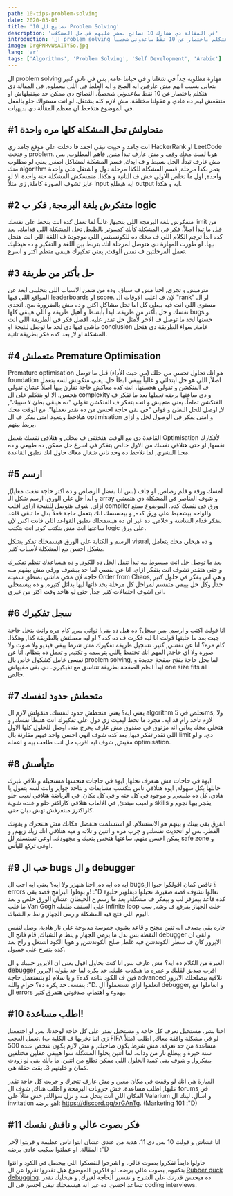 ```yaml
---
path: 10-tips-problem-solving
date: 2020-03-03
title: '10 نصايح لل Problem Solving'
description: 'في المقالة دي هشارك 10 نصائح بمشي عليهم في حل المشكلات'
introduction: 'ال problem solving مهارة مطلوبة جداً في شغلنا و في حياتنا عامة, بس في ناس كتير بتعاني بسبب انهم مش عارفين ايه الصح و ايه الغلط في اللي بيعملوه, في المقالة دي هتكلم باختصار عن 10 نقط ساعدوني شخصياً.'
image: DrgPNRvWsAITY5o.jpg
lang: 'ar'
tags: ['Algorithms', 'Problem Solving', 'Self Development', 'Arabic']
---
```


ال problem solving مهارة مطلوبة جداً في شغلنا و في حياتنا عامة, بس في ناس كتير بتعاني بسبب انهم مش عارفين ايه الصح و ايه الغلط في اللي بيعملوه, في المقالة دي هتكلم باختصار عن 10 نقط _ساعدوني شخصياً_. النصائح دي ممكن حد ميتقبلهاش او متنفعش ليه, ده عادي و عقولنا مختلفة. مش لازم كله يشتغل. لو انت مستواك حلو بالفعل في الموضوع هتلاحظ ان معظم المقالة دي بديهيات.

## #1 متحاولش تحل المشكلة كلها مره واحدة

انت جامد و حبيت تبقى اجمد فا دخلت على موقع جامد زي HackerRank او LeetCode و فتحت problem. هوبا لقيت مخك وقف و مش عارف تبدأ منين, فاهم المطلوب, بس مش عارف تبدأ. الحل بسيط و ف ايدك, قسم المشكلة لمشاكل اصغر, يعني لو مطلوب منك algorithm بتمر بكذا مرحلة, قسم المشكلة للكذا مرحلة دول و اشتغل على واحدة واحدة, اول ما تخلص الاولى خش ف التانية و هكذا. متمسكش المشكلة حتة واحدة الا لو عايز تشوف الصورة كاملة, زي مثلاً input ايه هيطلع output ايه و هكذا.

## #2 متفكرش بلغة البرمجة, فكر ب logic

متفكرش بلغة البرمجة اللي بتحبها, غالباً لما تعمل كده انت بتحط على نفسك limit من قبل ما تبدأ اصلاً. فكر في المشكلة كأنك كمبيوتر بالظبط, تحل المشكلة اللي قدامك. بعد كده ابدأ ترجم الكلام اللي ف مخك ده للكونسبتس اللي موجودة ف اللغة اللي انت هتحل بيها. لو طورت المهارة دي هتوصل لمرحلة انك بتربط بين اللغة و التفكير و ده هيخليك تعمل المرحلتين ف نفس الوقت, يعني تفكيرك هيبقى منظم اكتر و اسرع.

## #3 حل بأكتر من طريقة

مترميش و تجري, احنا مش ف سباق. وده من ضمن الاسباب اللي بتخليني ابعد عن المواقع اللي فيها leaderboards او score. لإن ف اغلب الاوقات ال "rank" او ال مستوى اللي انت فيه بيعلى كل اما تحل مشاكل اكتر, و ده مش بالضرورة صح. اتحدى نفسك و حل بأكتر من طريقة. ابدأ بأبسط و أهبل طريقة و اللي هيبقى كلها bugs و حسنها لحد ما توصل ف الاخر لأمثل حل تقدر عليه. افضل فكر في الطريقة اللي انت ماشي فيها دي لحد ما توصل لنتيجة او conclusion عامة, سواء الطريقة دي هتحل المشكلة او لا, بعد كده فكر بطريقة تانية.

## #4 متعملش Premature Optimisation

Premature optimisation هو انك تحاول تحسن من حلك (من حيث الأداء) قبل ما توصل foundation اصلاً, اللي هو حل ابتدائي و غالباً بيبقى ابطأ حل. يعني متكونش لسه بتعمل ف الفنكشن و تقولي هحسنها. انت كده معاكش حاجة تقارن بيها اصلاً عشان تقولي هحسن. الا لو بنتكلم على ال complexity و دي ساعتها برضه تعملها بعد ما تفكر ف الفنكشن تماماً. يعني متجيش و انت بتفكر ف الفنكشن تقولي "ده هيبقى بطئ لا سيبك", لا, اوصل للحل البطئ و قولي "في بقى حاجة احسن من ده نقدر نعملها". مع الوقت مخك هيلاحظ ويتعود امتى يفكر ف ال optimisation و امتى يفكر في الوصول لحل و ازاي يربط بينهم.

القاعدة دي مع الوقت هتختفي ف مخك, و هتلاقي نفسك بتعمل Optimisation لأفكارك نفسها, او حتى هتلاقي نفسك من الاول خالص بتفكر في اسرع حل ممكن, ده طبيعي و ده مخنا البشري, لما تلاحظ ده وحد تاني شغال معاك حاول انك تطبق القاعدة.

## #5 ارسم

امسك ورقة و قلم رصاص, او جاف (بس انا بفضل الرصاص و ده اكتر حاجة نفعت معايا), و ابدأ حل على الورق. ارسم شكل الـ array و شوف العناصر في المشكلة دي هتمشي ازاي, شوف هتوصل للنتيجة ازاي, اقلب compiler ورق في نفسك كده. الموضوع ممتع والواحد بيشخبط على ورق كده, و بيحسسك انك بتعمل حاجة فعلاً بدل ما تبقى قاعد بتفكر قدام الشاشة و خلاص. ده غير ان ده هيسمحلك تطبق القواعد اللي فاتت اكتر, لإن ساعتها انت مش بتكتب كود, انت بتكتب logic على ورق.

الرسم و الكتابة على الورق هيسمحلك تفكر بشكل visual, و ده هيخلي مخك يتعامل بشكل احسن مع المشكلة لأسباب كتير.

بعد ما توصل حل انت مبسوط بيه تبدأ تنقل الحل ده للكود, و ده هيساعدك تنظم تفكيرك و حتى هتقدر تشوف انت بتفكر ازاي. انا عن نفسي لما حد بيشوف ورقي مش بيفهم منه حاجة لإن مخي ماشي بمنطق سميته Order from Chaos, و هي اني بفكر في حلول كتير جداً, وكل حل بيبقى متقسم لمراحل كل مرحلة بحد ذاتها ليها بدائل كتيره, و ده بيسمحلي اني اشوف احتمالات كتير جداً, حتى لو هاخد وقت اكتر من غيري.

## #6 سجل تفكيرك

انا قولت اكتب و ارسم, بس سجل؟ ده هبل ده بقى! ثواني بس, كام مره وانت بتحل حاجة جيت بعد ما حليتها قولت انا ليه فكرت ف ده كده؟ او ليه معملتش بالطريقة كذا, وهكذا. كام مره؟ انا عن نفسي, كتير. تسجيل طريقة تفكيرك مش شرط يبقى فيديو ولا صوت ولا صورة ولا اي حاجة, المهم انك تحتفظ باللي بترسمه و تكتبه, و تعمل ده بنظام. انا عن نفسي عامل كشكول خاص بال problem solving, لما بحل حاجة بفتح صفحة جديدة و ابدأ انظم الصفحة بطريقة تتناسق مع تفيكيري. دي بقى مفيهاش one size fits all خالص.

## #7 متحطش حدود لنفسك

يعني ايه؟ يعني متحطش حدود لنفسك. متقولش لازم ال algorithm تخلص في 5ms, ولا لازم تاخد رام قد ايه. مجرد ما تحط ليميت زي دول على تفكيرك انت هتبطأ نفسك, و هتخلي مخك يعاني انه مزنوق في صندوق مش عارف يخرج منه. اوصل للحلول كلها الاول اللي تقدر تفكر فيها, بعد كده شوف انهي احسن واحد فيهم مقارنة بال limit دي. و لو مفيش, شوف ايه اقرب حل انت طلعت بيه و اعمله optimisation.

## #8 متيأسش

ايوة في حاجات مش هتعرف تحلها, ايوة في حاجات هتحسها مستحيلة و تلاقي غيرك حاللها بكل سهولة, ايوة هتلاقي ناس بتكسب مسابقات و بتاخد جوايز وانت لسه بتقول يا هادي. كل ده طبيعي, و موجود في كل حته و في كل مكان. في الرياضة هتلاقي لعيب حلو و لعيب مبتدئ, في الالعاب هتلاقي كاراكتر حلو و عنده شوية skills يفجر بيها نجوم و كاراكترز مبتعرفش تهش دبان حتى.

الفرق بقى بينك و بينهم هو الاستسلام. لو استسلمت هتفضل مكانك مش هتتحرك و يفوتك القطر. بس لو اتحديث نفسك, و جرب مره و اتنين و تلاته و ميه هتلاقي انك زيك زيهم, و يمكن احسن منهم. ساعتها هتحس بتعبك و مجهودك. اوعى تستسلم لل safe zone و اوعى تركع لليأس.

## #9 حب ال bugs و ال debugger

ايه ده ايه ده, احنا هنهزر ولا ايه؟ يعني ايه احب ال bugs؟ ناقص كمان اقولكوا حبوا ال errors و بوظوا البرامج قصد بقى! :"D
تعالوا نشوف قصة صغيرة. تخيلوا ديفلوبر حليوة كده قاعد بيقزقز لب و بيفكر ف مشكلة, بعد ما رسم ع الحيطان عشان الورق خلص و بعد ما قلب Van Gogh على السقف طلعله infinite loop خلت الجهاز يفرقع ف وشه, سب اليوم اللي فتح فيه المشكلة و رمى الجهاز و نط م الشباك.

جاره بقى يصدف انه تنين مجنح و قاعد يشوي جموسة مدبوحة على نار هادية. وصل لنفس النقطة بس بدل ما يرمي الجهاز و ينط م الشباك, قام فاتح ال debugger و لقى ان الايرور كان ف سطر الكوندشن فيه غلط, صلح الكوندشن, و هوبا الكود اشتغل و راح بعد كده يتفرج على جمبول.

العبرة من الكلام ده ايه؟ مش عارف بس انا كنت بحاول اقول يعني ان الايرور حبيبك و ال debugger اقرب صديق لقلبك و عمره ما هيكدب عليك. حد يكره لما حد يقوله الايرور فين ف الكود بتاعه كده؟ و يا سلام لو بتستعمل حاجة advanced تلاقيه بيصلحلك الايرور بنفسه. حد يكره ده؟ حرام والله :"D. اتعلموا ازاي تستعملوا ال debugger, و اتعاملوا مع ال errors بهدوء و اهتمام. صدقوني هتفرق كتير.

## #10 اطلب مساعدة!

احنا بشر. مستحيل نعرف كل حاجة و مستحيل نقدر على كل حاجة لوحدنا. بس لو اجتمعنا, نعمل العجب. (زي اننا نخربها ف الكلية ب FIFA مثلاً) لو في مشكلة واقفة معاك, اطلب مساعدة من حد تعرفه. مش شرط يكون صاحبك, و مش لازم يكون شخص عنده 500 سنة خبرة و بيطلع نار من ودانه. لما اتنين يحلوا المشكلة سوا هيبقى عقلين مختلفين بيفكروا, و شوف بقى كمية الحلول اللي ممكن تطلع من اتنين. ما بالك بقى لو زودت كمان و خليتهم 3. بقت حفلة هي.

العبارة هي انك لو وقفت في مكان معين و مش عارف تتحرك و جربت كل حاجة تقدر عليها, اطلب مساعدة. خش جروبات البرمجة و اطلب هناك, شوف ال forums في المكان اللي انت بتحل منه و نزل سؤالك, خش مثلاً على Valarium و اسأل. لينك ال invitation اهو برضه: <https://discord.gg/xrGAnTg>. (Marketing 101 :"D)

## #11 فكر بصوت عالي و ناقش نفسك

انا غشاش و قولت 10 بس دي 11. هدية من عندي عشان انتوا ناس عظيمة و قريتوا لآخر المقالة, او عملتوا سكيب عادي برضه :"D

حاولوا دايماً تفكروا بصوت عالي. و اشرحوا لنفسكوا اللي بيحصل في الكود و انتوا بتكتبوه, بصوت عالي برضه. لو فاكرين الموضوع هبل تقدروا تقروا عن ال [Rubber duck debugging](https://en.wikipedia.org/wiki/Rubber_duck_debugging). ده هيحسن قدرتك على الشرح و تفسير الحاجة لغيرك, و هيخليك تقدر تساعد احسن. ده غير انه هيسمحلك تبقى احسن في ال coding interviews.

</br>
</br>
